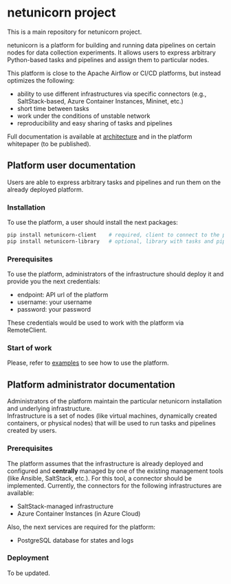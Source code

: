 # netunicorn project

This is a main repository for netunicorn project.

netunicorn is a platform for building and running data pipelines on certain nodes for data collection experiments.
It allows users to express arbitrary Python-based tasks and pipelines and assign them to particular nodes.

This platform is close to the Apache Airflow or CI/CD platforms, but instead optimizes the following:
- ability to use different infrastructures via specific connectors (e.g., SaltStack-based, Azure Container Instances, Mininet, etc.)
- short time between tasks
- work under the conditions of unstable network
- reproducibility and easy sharing of tasks and pipelines

Full documentation is available at [architecture](docs/README.md) and in the platform whitepaper (to be published).

## Platform user documentation
Users are able to express arbitrary tasks and pipelines and run them on the already deployed platform.

### Installation
To use the platform, a user should install the next packages:
```bash
pip install netunicorn-client    # required, client to connect to the platform
pip install netunicorn-library   # optional, library with tasks and pipelines
```

### Prerequisites
To use the platform, administrators of the infrastructure should deploy it and provide you the next credentials:
- endpoint: API url of the platform
- username: your username
- password: your password

These credentials would be used to work with the platform via RemoteClient.

### Start of work
Please, refer to [examples](examples/README.md) to see how to use the platform.

## Platform administrator documentation
Administrators of the platform maintain the particular netunicorn installation and underlying infrastructure.  
Infrastructure is a set of nodes (like virtual machines, dynamically created containers, or physical nodes) that will be
used to run tasks and pipelines created by users.

### Prerequisites
The platform assumes that the infrastructure is already deployed and configured and **centrally** managed by one of
the existing management tools (like Ansible, SaltStack, etc.). For this tool, a connector should be implemented.
Currently, the connectors for the following infrastructures are available:
- SaltStack-managed infrastructure
- Azure Container Instances (in Azure Cloud)

Also, the next services are required for the platform:
- PostgreSQL database for states and logs

### Deployment
To be updated.
